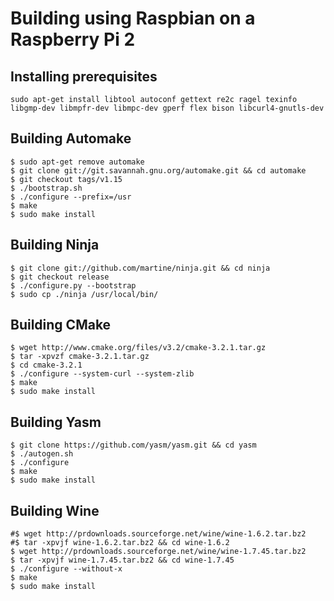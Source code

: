 # Building using Raspbian on a Raspberry Pi 2

## Installing prerequisites

```
sudo apt-get install libtool autoconf gettext re2c ragel texinfo libgmp-dev libmpfr-dev libmpc-dev gperf flex bison libcurl4-gnutls-dev
```

## Building Automake

```
$ sudo apt-get remove automake
$ git clone git://git.savannah.gnu.org/automake.git && cd automake
$ git checkout tags/v1.15
$ ./bootstrap.sh
$ ./configure --prefix=/usr
$ make
$ sudo make install
```

## Building Ninja

```
$ git clone git://github.com/martine/ninja.git && cd ninja
$ git checkout release
$ ./configure.py --bootstrap
$ sudo cp ./ninja /usr/local/bin/
```

## Building CMake

```
$ wget http://www.cmake.org/files/v3.2/cmake-3.2.1.tar.gz
$ tar -xpvzf cmake-3.2.1.tar.gz
$ cd cmake-3.2.1
$ ./configure --system-curl --system-zlib
$ make
$ sudo make install
```

## Building Yasm

```
$ git clone https://github.com/yasm/yasm.git && cd yasm
$ ./autogen.sh
$ ./configure
$ make
$ sudo make install
```

## Building Wine

```
#$ wget http://prdownloads.sourceforge.net/wine/wine-1.6.2.tar.bz2
#$ tar -xpvjf wine-1.6.2.tar.bz2 && cd wine-1.6.2
$ wget http://prdownloads.sourceforge.net/wine/wine-1.7.45.tar.bz2
$ tar -xpvjf wine-1.7.45.tar.bz2 && cd wine-1.7.45
$ ./configure --without-x
$ make
$ sudo make install
```